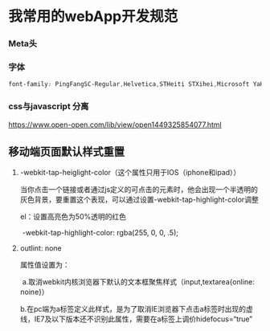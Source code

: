 # 我常用的webApp开发规范



### Meta头



### 字体

```css
font-family: PingFangSC-Regular,Helvetica,STHeiti STXihei,Microsoft YaHei,Microsoft JhengHei,Arial;
```



### css与javascript 分离

https://www.open-open.com/lib/view/open1449325854077.html



## 移动端页面默认样式重置

1. -webkit-tap-heiglight-color（这个属性只用于IOS（iphone和ipad））

   当你点击一个链接或者通过js定义的可点击的元素时，他会出现一个半透明的灰色背景，要重置这个表现，可以通过设置-webkit-tap-highlight-color调整

   el：设置高亮色为50%透明的红色

   ​	-webkit-tap-highlight-color: rgba(255, 0, 0, .5);

2. outlint: none

   属性值设置为：

   ​	a.取消webkit内核浏览器下默认的文本框聚焦样式（input,textarea{online: noine}）

   ​	b.在pc端为a标签定义此样式，是为了取消IE浏览器下点击a标签时出现的虚线，IE7及以下版本还不识别此属性，需要在a标签上调价hidefocus=“true”

   

